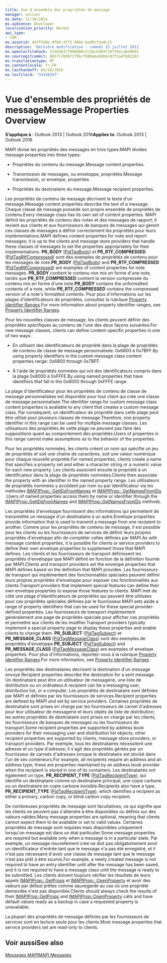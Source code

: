 ```yaml
---
title: Vue d'ensemble des propriétés de message
manager: soliver
ms.date: 11/16/2014
ms.audience: Developer
localization_priority: Normal
api_type:
- COM
ms.assetid: 447f54de-9f0d-4f73-89b6-bed9cfea9c15
description: 'Derniére modification : samedi 23 juillet 2011'
ms.openlocfilehash: 515b4637f99b806c5c5bc6304f107f62ca6d9091
ms.sourcegitcommit: 8657170d071f9bcf680aba50b9c07f2a4fb82283
ms.translationtype: MT
ms.contentlocale: fr-FR
ms.lasthandoff: 04/28/2019
ms.locfileid: "33420247"
---
```

# <a name="message-properties-overview"></a><span data-ttu-id="8c507-103">Vue d'ensemble des propriétés de message</span><span class="sxs-lookup"><span data-stu-id="8c507-103">Message Properties Overview</span></span>

  
  
<span data-ttu-id="8c507-104">**S’applique à** : Outlook 2013 | Outlook 2016</span><span class="sxs-lookup"><span data-stu-id="8c507-104">**Applies to**: Outlook 2013 | Outlook 2016</span></span> 
  
<span data-ttu-id="8c507-105">MAPI divise les propriétés des messages en trois types:</span><span class="sxs-lookup"><span data-stu-id="8c507-105">MAPI divides message properties into three types:</span></span>
  
- <span data-ttu-id="8c507-106">Propriétés du contenu du message.</span><span class="sxs-lookup"><span data-stu-id="8c507-106">Message content properties.</span></span>
    
- <span data-ttu-id="8c507-107">Transmission de messages, ou enveloppe, propriétés.</span><span class="sxs-lookup"><span data-stu-id="8c507-107">Message transmission, or envelope, properties.</span></span>
    
- <span data-ttu-id="8c507-108">Propriétés du destinataire du message.</span><span class="sxs-lookup"><span data-stu-id="8c507-108">Message recipient properties.</span></span>
    
<span data-ttu-id="8c507-109">Les propriétés de contenu de message décrivent le texte d'un message.</span><span class="sxs-lookup"><span data-stu-id="8c507-109">Message content properties describe the text of a message.</span></span> <span data-ttu-id="8c507-110">Chaque classe de message possède son propre ensemble de propriétés de contenu.</span><span class="sxs-lookup"><span data-stu-id="8c507-110">Every message class has its own set of content properties.</span></span> <span data-ttu-id="8c507-111">MAPI définit les propriétés de contenu des notes et des messages de rapport; Il revient aux clients et aux fournisseurs de banques de messages qui gèrent ces classes de messages à définir correctement les propriétés pour leurs implémentations.</span><span class="sxs-lookup"><span data-stu-id="8c507-111">MAPI defines content properties for note and report messages; it is up to the clients and message store providers that handle these classes of messages to set the properties appropriately for their implementations.</span></span> <span data-ttu-id="8c507-112">**PR_BODY** ([PidTagBody](pidtagbody-canonical-property.md)) et **PR_RTF_COMPRESSED** ([PidTagRtfCompressed](pidtagrtfcompressed-canonical-property.md)) sont des exemples de propriétés de contenu pour les messages de note.</span><span class="sxs-lookup"><span data-stu-id="8c507-112">**PR_BODY** ([PidTagBody](pidtagbody-canonical-property.md)) and **PR_RTF_COMPRESSED** ([PidTagRtfCompressed](pidtagrtfcompressed-canonical-property.md)) are examples of content properties for note messages.</span></span> <span data-ttu-id="8c507-113">**PR_BODY** contient le contenu non mis en forme d'une note, tandis que **PR_RTF_COMPRESSED** contient la version compressée du contenu mis en forme d'une note.</span><span class="sxs-lookup"><span data-stu-id="8c507-113">**PR_BODY** contains the unformatted contents of a note, while **PR_RTF_COMPRESSED** contains the compressed version of a note's formatted contents.</span></span> <span data-ttu-id="8c507-114">Pour plus d'informations sur les plages d'identificateurs de propriétés, consultez la rubrique [Property identifier Ranges](property-identifier-ranges.md).</span><span class="sxs-lookup"><span data-stu-id="8c507-114">For more information about property identifier ranges, see [Property Identifier Ranges](property-identifier-ranges.md).</span></span>
  
<span data-ttu-id="8c507-115">Pour les nouvelles classes de message, les clients peuvent définir des propriétés spécifiques au contenu de l'une des deux façons suivantes:</span><span class="sxs-lookup"><span data-stu-id="8c507-115">For new message classes, clients can define content-specific properties in one of two ways:</span></span>
  
- <span data-ttu-id="8c507-116">En utilisant des identificateurs de propriété dans la plage de propriétés de contenu de classe de message personnalisée: 0x6800 à 0x7BFF.</span><span class="sxs-lookup"><span data-stu-id="8c507-116">By using property identifiers in the custom message class content properties range: 0x6800 through 0x7BFF.</span></span>
    
- <span data-ttu-id="8c507-117">À l'aide de propriétés nommées qui ont des identificateurs compris dans la plage 0x8000 à 0xFFFE.</span><span class="sxs-lookup"><span data-stu-id="8c507-117">By using named properties that have identifiers that fall in the 0x8000 through 0xFFFE range.</span></span>
    
<span data-ttu-id="8c507-118">La plage d'identificateur pour les propriétés de contenu de classe de message personnalisées est disponible pour tout client qui crée une classe de message personnalisée.</span><span class="sxs-lookup"><span data-stu-id="8c507-118">The identifier range for custom message class content properties is available to any client that creates a custom message class.</span></span> <span data-ttu-id="8c507-119">Par conséquent, un identificateur de propriété dans cette plage peut être utilisé pour plusieurs classes de message.</span><span class="sxs-lookup"><span data-stu-id="8c507-119">Therefore, one property identifier in this range can be used for multiple message classes.</span></span> <span data-ttu-id="8c507-120">Les utilisateurs des propriétés de cette plage ne peuvent pas faire des suppositions quant au comportement des propriétés.</span><span class="sxs-lookup"><span data-stu-id="8c507-120">Users of properties in this range cannot make assumptions as to the behavior of the properties.</span></span> 
  
<span data-ttu-id="8c507-121">Pour les propriétés nommées, les clients créent un nom qui spécifie un jeu de propriétés et soit une chaîne de caractères, soit une valeur numérique pour chaque nouvelle propriété.</span><span class="sxs-lookup"><span data-stu-id="8c507-121">For named properties, clients create a name that specifies a property set and either a character string or a numeric value for each new property.</span></span> <span data-ttu-id="8c507-122">Les clients associent ensuite la propriété à un identificateur dans la plage de propriétés nommées.</span><span class="sxs-lookup"><span data-stu-id="8c507-122">Clients then associate the property with an identifier in the named property range.</span></span> <span data-ttu-id="8c507-123">Les utilisateurs de propriétés nommées y accèdent par nom ou par identificateur via les méthodes [IMAPIProp:: GetIDsFromNames](imapiprop-getidsfromnames.md) et [IMAPIProp:: GetNamesFromIDs](imapiprop-getnamesfromids.md) .</span><span class="sxs-lookup"><span data-stu-id="8c507-123">Users of named properties access them by name or identifier through the [IMAPIProp::GetIDsFromNames](imapiprop-getidsfromnames.md) and [IMAPIProp::GetNamesFromIDs](imapiprop-getnamesfromids.md) methods.</span></span> 
  
<span data-ttu-id="8c507-124">Les propriétés d'enveloppe fournissent des informations qui permettent de transmettre un message d'un destinataire à un autre.</span><span class="sxs-lookup"><span data-stu-id="8c507-124">Envelope properties provide information that is used to transmit a message from one recipient to another.</span></span> <span data-ttu-id="8c507-125">Comme pour les propriétés de contenu de message, il est possible pour les clients ou les fournisseurs de services de définir leurs propres propriétés d'enveloppe afin de compléter celles définies par MAPI.</span><span class="sxs-lookup"><span data-stu-id="8c507-125">As with message content properties, it is possible for clients or service providers to define their own envelope properties to supplement those that MAPI defines.</span></span> <span data-ttu-id="8c507-126">Les clients et les fournisseurs de transport définissent les propriétés d'enveloppe que MAPI définit en fonction de la définition fournie par MAPI.</span><span class="sxs-lookup"><span data-stu-id="8c507-126">Clients and transport providers set the envelope properties that MAPI defines based on the definition that MAPI provides.</span></span> <span data-ttu-id="8c507-127">Les fournisseurs de transport qui implémentent des fonctionnalités spéciales peuvent définir leurs propres propriétés d'enveloppe pour exposer ces fonctionnalités aux clients.</span><span class="sxs-lookup"><span data-stu-id="8c507-127">Transport providers that implement special features can define their own envelope properties to expose those features to clients.</span></span> <span data-ttu-id="8c507-128">MAPI met de côté une plage d'identificateurs de propriétés qui peuvent être utilisées pour ces propriétés spéciales définies par le fournisseur.</span><span class="sxs-lookup"><span data-stu-id="8c507-128">MAPI sets aside a range of property identifiers that can be used for these special provider-defined properties.</span></span> <span data-ttu-id="8c507-129">Les fournisseurs de transport implémentent généralement une page de propriétés spéciale pour afficher ces propriétés et permettre aux clients de les modifier.</span><span class="sxs-lookup"><span data-stu-id="8c507-129">Transport providers typically implement a special property page to display these properties and enable clients to change them.</span></span> <span data-ttu-id="8c507-130">**PR_SUBJECT** ([PidTagSubject](pidtagsubject-canonical-property.md)) et **PR_MESSAGE_CLASS** ([PidTagMessageClass](pidtagmessageclass-canonical-property.md)) sont des exemples de propriétés d'enveloppe.</span><span class="sxs-lookup"><span data-stu-id="8c507-130">**PR_SUBJECT** ([PidTagSubject](pidtagsubject-canonical-property.md)) and **PR_MESSAGE_CLASS** ([PidTagMessageClass](pidtagmessageclass-canonical-property.md)) are examples of envelope properties.</span></span> <span data-ttu-id="8c507-131">Pour plus d'informations, reportez-vous à la rubrique [Property identifier Ranges](property-identifier-ranges.md).</span><span class="sxs-lookup"><span data-stu-id="8c507-131">For more information, see [Property Identifier Ranges](property-identifier-ranges.md).</span></span>
  
<span data-ttu-id="8c507-132">Les propriétés des destinataires décrivent la destination d'un message envoyé.</span><span class="sxs-lookup"><span data-stu-id="8c507-132">Recipient properties describe the destination for a sent message.</span></span> <span data-ttu-id="8c507-133">Un destinataire peut être un utilisateur de messagerie, une liste de distribution ou un ordinateur.</span><span class="sxs-lookup"><span data-stu-id="8c507-133">A recipient can be a messaging user, distribution list, or a computer.</span></span> <span data-ttu-id="8c507-134">Les propriétés de destinataire sont définies par MAPI et définies par les fournisseurs de services.</span><span class="sxs-lookup"><span data-stu-id="8c507-134">Recipient properties are defined by MAPI and set by service providers.</span></span> <span data-ttu-id="8c507-135">Certaines propriétés de destinataire sont prises en charge par les fournisseurs de carnet d'adresses pour leur utilisateur de messagerie et leurs objets de liste de distribution; les autres propriétés de destinataire sont prises en charge par les clients, les fournisseurs de banques de messages ou les fournisseurs de transport.</span><span class="sxs-lookup"><span data-stu-id="8c507-135">Some recipient properties are supported by address book providers for their messaging user and distribution list objects; other recipient properties are supported by clients, message store providers, or transport providers.</span></span> <span data-ttu-id="8c507-136">Par exemple, tous les destinataires nécessitent une adresse et un type d'adresse; Il s'agit des propriétés gérées par un fournisseur de carnets d'adresses lorsque le destinataire est stocké dans l'un de ses conteneurs.</span><span class="sxs-lookup"><span data-stu-id="8c507-136">For example, all recipients require an address and an address type; these are properties maintained by an address book provider when the recipient is stored in one of its containers.</span></span> <span data-ttu-id="8c507-137">Les destinataires ont également un type, **PR_RECIPIENT_TYPE** ([PidTagRecipientType](pidtagrecipienttype-canonical-property.md)), qui identifie un destinataire comme un destinataire principal, une copie carbone ou un destinataire en copie carbone invisible.</span><span class="sxs-lookup"><span data-stu-id="8c507-137">Recipients also have a type, **PR_RECIPIENT_TYPE** ([PidTagRecipientType](pidtagrecipienttype-canonical-property.md)), which identifies a recipient as either a primary, carbon copy, or blind carbon copy recipient.</span></span>
  
<span data-ttu-id="8c507-138">De nombreuses propriétés de message sont facultatives, ce qui signifie que les clients ne peuvent pas s'attendre à être disponibles ou définis sur des valeurs valides.</span><span class="sxs-lookup"><span data-stu-id="8c507-138">Many message properties are optional, meaning that clients cannot expect them to be available or set to valid values.</span></span> <span data-ttu-id="8c507-139">Certaines propriétés de message sont requises mais disponibles uniquement lorsqu'un message est dans un état particulier.</span><span class="sxs-lookup"><span data-stu-id="8c507-139">Some message properties are required but available only when a message is in a particular state.</span></span> <span data-ttu-id="8c507-140">Par exemple, un message nouvellement créé ne doit pas obligatoirement avoir un identificateur d'entrée tant que le message n'a pas été enregistré, et il n'est pas nécessaire d'avoir une classe de message tant que le message n'est pas prêt à être soumis.</span><span class="sxs-lookup"><span data-stu-id="8c507-140">For example, a newly created message is not required to have an entry identifier until after the message has been saved, and it is not required to have a message class until the message is ready to be submitted.</span></span> <span data-ttu-id="8c507-141">Les clients doivent toujours vérifier les résultats de leurs appels [IMAPIProp:: GetProps](imapiprop-getprops.md) et [IMAPIProp:: OpenProperty](imapiprop-openproperty.md) et avoir des valeurs par défaut prêtes comme sauvegarde au cas où une propriété demandée n'est pas disponible.</span><span class="sxs-lookup"><span data-stu-id="8c507-141">Clients should always check the results of their [IMAPIProp::GetProps](imapiprop-getprops.md) and [IMAPIProp::OpenProperty](imapiprop-openproperty.md) calls and have default values ready as a backup in case a requested property is unavailable.</span></span> 
  
<span data-ttu-id="8c507-142">La plupart des propriétés de message définies par les fournisseurs de services sont en lecture seule pour les clients.</span><span class="sxs-lookup"><span data-stu-id="8c507-142">Most message properties that service providers set are read-only to clients.</span></span> 
  
## <a name="see-also"></a><span data-ttu-id="8c507-143">Voir aussi</span><span class="sxs-lookup"><span data-stu-id="8c507-143">See also</span></span>



[<span data-ttu-id="8c507-144">Messages MAPI</span><span class="sxs-lookup"><span data-stu-id="8c507-144">MAPI Messages</span></span>](mapi-messages.md)

